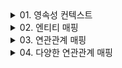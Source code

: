 

<details>
<summary>01. 영속성 컨텍스트 </summary>
<div markdown="1">

### 영속성 컨텍스트
- 엔티티를 영구 저장하는 환경

### 엔티티의 생명주기
- 비영속
  - (new/transient) 영속성 컨텍스트와 전혀 관계가 없는 새로운 상태
- 영속
  - 영속성 컨텍스트에 관리되는 상태
- 준영속
  - 영속성 컨텍스트에 저장되었다가 분리된 상태
- 삭제
  - 삭제된 상태 
  - em.remove(member) 객체 자체를 삭제

![img.png](imgs/img.png)

### 영속성 컨텍스트를 사용하여 얻는 이점
- 강의에서도 얘기했지만 항상 어떤 것과 어떤 것을 매핑하는 중간계층의 컨텍스트를 사용할 경우 크게 두 가지의 이점을 얻을 수 있다
1. buffered 작업
2. 캐시 이용
- 영속성 컨텍스트 역시 RDB와 객체 엔티티간의 매핑으로써 다음의 이점을 얻을 수 있다
  - 1차 캐시 
    - em.persist로 객체를 영속화 할 경우 em.find할 때 1차 캐시에서 조회할 수 있다.
    - DB connection과 반복되는 쿼리 작업을 을 줄일 수 있다.
    - 만약 em.find를 한경우 cache miss가 나면 DB에서 꺼내와서 1차 캐시에 객체를 담아 둔다.
  - 동일성 보장
    - Member a = em.find(Member.class, 1L);
    - Member b = em.find(Member.class, 1L);
    - a == b가 성립한다. 
    - 어려운 말로 1차 캐시로 반복 가능한 읽기 등급의 트랜잭션 격리 수준을 데이터베이스가 아닌 애플리케이션 차원에서 제공한다고 표현할 수 있다
  - 쓰기 지연
    - 트랜잭션을 지원하는 쓰기 지연
    - em.persist는 객체를 영속화 할 뿐 sql을 실행시키지 않는다.
    - 커밋하는 순간 데이터가 영구화 된다.
    - flush: 데이터베이스에 sql 저장소에 있는 쿼리들을 실행시켜 영속성 컨텍스트와 DB의 내용을 동기화
      - 다만 flush 후 커밋하지 않으면 트랜잭션 단위 roll back이 가능한 상태이다.
    ![img.png](img.png)
  - 변경 감지
    - 이전 실전편에서 데이터를 수정할 경우 memberA.setUsername("h");와 같이 수정하고 따로 persist 할 필요가 없는 것을 보았었다
    - 이와 같은 과정이 가능한 것은 영속성 컨텍스트에 엔티티와 스냅샷을 비교하는 과정이 있기 때문 
    ![img_1.png](img_1.png)
  - 지연 로딩
- 
</div>
</details>


<details>
<summary>02. 엔티티 매핑 </summary>
<div markdown="1">

### @Entitiy
- @Entity가 붙은 클래스는 jpa가 관리, 엔티티라 한다.
- 테이블과 객체를 매핑할 클래스에 @Entity를 붙여주면 된다.
- 어노테이션을 사용하기 위해서 기본 생성자 필수!(접근 제어는 public 혹은 protected)
- final 클래스, enum, interface, inner 클래스는 사용 불가
- 저장할 필드에 final 사용 X

### 데이터베이스 스키마 자동 생성
- DDL을 애플리케이션 실행 시점에 자동 생성
- propertiy 파일에 DDL 행동의 속성을 설정할 수 있는데 create, create-drop, update, validate, none과 같은 속성들이 있다 
- 운영 장비에는 절대 create, create-drop, update를 사용하지 말자 (전부 지워버리는 수가 있다)
- 개발 초기 단계는 create 또는 update
- 많은 개발자들이 모여서 사용하는 테스트 서버는 update 또는 validate
- 스테이징과 운영 서버는 validate 또는 none을 사용하자

### 필드와 컬럼 매핑
### @Column
  - name: 필드와 매핑할 테이블의 컬럼 이름
  - insertable, updatable: 등록, 변경 가능 여부
  - nullable: 컬럼에 유니크 제약조건을 걸 때 사용
  - columnDefinition: 데이터베이스 컬럼 정보를 직접 줄 수 있다. 
    - ex) varchar(100) default ‘EMPTY'
  - length: 문자 길이 제약 조건
  - precision, scale: bigDecimal 타입에서 사용 floating number의 정밀도와 scale 지정
### @Enumerated
  - 자바 enum 타입을 매핑할 때 사용
  - 두가지 ORDINAL과 STRING 이쓴ㄴ데 항상 STRING을 사용하도록 하자 
### @Temporal
  - 날짜 타입을 매핑할 떄 사용
  - but 충분히 높은 버젼의 hibernate을 사용하고 있다면 LocalDate, LocalDateTime을 @Temporal없이 사용 가능
### @Lob
  - 데이터베이스 BLOB, CLOB 타입과 매핑
  - 지정할 수 있는 속성 없음
  - 매핑하는 필드 타입이 문자면 CLOB 매핑, 나머지는 BLOB 매핑
### @Transient
  - 필드 매핑 X
  - 데이터베이스에 저장 X

### 기본 키 매핑 어노테이션

### @Id
- PK임을 알림
### @GeneratedValue
- 키를 자동 생성 하도록 설정
- Strategies
  - IDENTITY: 데이터베이스에 위임
    - DB에 넣을 때 null로 주고 DB에서 키를 알아서 생성하도록 위임한다
    - 다만 persist 시점에 영속성 컨텍스트에서 관리하기 위해 SQL을 flush시점이 아니더라도 persist 시점에 바로 푸쉬한다.  
    - 버퍼의 장점을 누리지 못하지만 생각보다 cardinal한 성능저하는 일어나지 않음
  - SEQUENCE: 데이터베이스 시퀀스 오브젝트 사용
    - 오라클에서 많이 사용
    - jpa가 시퀀스 값을 db로 부터 가져와서 메모리에 저장한다. 
    - 데이터 베이스에 call next value 쿼리를 보내어 시퀀스 오브젝트의 값을 가져온다
    - 시퀀스 값은 db에서 미리 정의 되어 있는 것이 IDENTITY와의 차이점 (가져온 후에 영속성 컨텍스트에 저장하는 것도 차이점)
    - 시퀀스 제네레이터는 커스텀 가능
      - 특히 주의 깊게 볼 속성은 allocationSize
      - allocationSize = 50(default)으로 하면 DB에서 시퀀스를 가져올 때 50개를 가져와서 로컬 메모리에 저장할 수 있다
      - 1번 할때마다 네트워크를 타면 부담스러우니 allocationSize이용하면 성능 최적화를 이룰 수 있다
      - 이론적으로는 사이즈가 크면 클수록 좋지만 웹서버를 내리는 시점에 id 값의 구멍이 생길 수 있다 (굳이 구멍 생겨도 문제는 없지만)
  - TABLE: 키 생성용 테이블 사용, 모든 DB에서 사용
    - 테이블을 직접사용하다 보니 락도 걸릴 수 있고 성능이 떨어질 수 있음
    - 잘 사용되는 매핑 전략은 아님
  - AUTO: 방언에 따라 자동 지정, default
- 결론은 뭘쓰냐!? 
  - 기본 키는 null이면 안되고 유일해야 하고 변하면 안된다.(서비스의 요소를 pk로 끌어오지 말자)
  - 권장: Long형 + 대체키 + 키 생성전략 사용(AUTO_INCREMENT나 SEQUENCE 전략 사용)
- 

</div>
</details>



<details>
<summary>03. 연관관계 매핑 </summary>
<div markdown="1">

### 데이터 중심 연관관계 모델링
- 회원과 팀이 있고 회원과 팀이 다대일 관계를 맺는 경우를 생각해보자
- 회원 엔티티에 teamId 속성을 두어 객체 간의 연관관계를 맺었다면 이는 객체를 테이블에 맞추어 모델링 한 것
  - 참조 대신에 외래 키를 그대로 사용한 것이다. (실제로 테이블이 이러한 구성)
  - 이는 객체 지향적인 방법은 아니다. 
- 객체를 테이블에 맞추어 데이터 중심으로 모델링 하면, 협력 관계를 만들 수 없다. 
  - 테이블은 외래 키로 조인을 사용해서 연관된 테이블을 찾겠지만 객체는 참조를 이용해서 연관된 객체를 찾아야 하기 때문
  - 테이블과 객체 사이에는 이런 큰 간격이 있다

### 객체 지향 모델링
- 회원과 팀이 있고 회원과 팀이 다대일 관계를 맺는 경우 Member 클래스의 필드에 Team 필드가 존재한다면 Member객체는 참조값을 이용해 연관관계를 맺게 된다.
- 객체 지향적으로 모델링 하면 객체의 참조와 테이블의 외래키를 매핑하게 되는 것이다.
- 결국 jpa가 연관관계 매핑에서 객체와 테이블의 간극을 매핑하는 것

### 단방향 연관관계와 양방향 연관관계
### 단방향
![img_2.png](img_2.png)
- 멤버는 팀의 참조값을 가지고 있어 연관관계를 맺지만 팀은 Member로 향하는 연관관계를 가지고 있지 않다. 

### 양방향 
![img_3.png](img_3.png)
- 멤버에서 팀으로의 연관관계뿐만 아니라 역방향 연관관계 역시 가지고 있다 

### 객체와 테이블이 관계를 맺는 차이
- 객체와 테이블간의 연관관계를 맺는 차이를 이해해야 jpa에서 연관관계를 매핑하는 블랙박스를 이해할 수 있다.
- 객체의 양방향 관계는 사실 양방향 관계가 아니라 서로 다른 단방향 관계 2개다 (단방향에서 역방향을 추가해준 것일 뿐)
- 반면 테이블은 외래 키 하나로 두 테이블의 연관관계를 관리하는데 이는 양방향 연관관계이다.(양쪽으로 모두 join 가능)
- 따라서 테이블은 두 테이블 중 하나로 외래키를 관리해야 한다. 
- 외래키를 가지고 있는 쪽은 연관관계의 주인이 되는데 객체의 연관관계를 매핑하려면 이러한 특성에 주목해야 함 

### 연관관계의 주인
- 객체의 두 관계 중 하나를 연관관계의 주인으로 지정해야 한다.
- 연관관계의 주인만이 외래 키를 관리
- 주인이 아닌쪽은 읽기만 가능
- 주인은 mappedBy 속성 사용X
- 주인이 아니면 mappedBy 속성으로 주인 지정
- 객체에서 연관관계의 주인은 외래키가 있는 곳으로 설정해야 함 (de facto standard)

### 양방향 매핑 시 가장 많이 하는 실수
![img_4.png](img_4.png)
- 연관관계의 주인이 아닌 1쪽 엔티티에만 추가를 해준 후에 member 테이블의 TEAM_ID를 살펴보면 null로 지정되어 있다.
- 연관 관계의 주인은 연관 관계를 갖는 두 객체 사이에서 조회,저장,수정,삭제를 모두 할 수 있지만 연관관계의 주인이 아니면 조회만 가능하다. 
  ### 왜??
    - 멤버에서 팀을 바꾸든지 팀에서 멤버를 바꾸든지 객체 입장에서는 두 방법 다 맞는 방법이긴 하다
    - 하지만 객체에서 이렇게 양방향 연관 관계의 관리 포인트가 두 곳일 때는 테이블과 매핑을 담당하는 JPA에게 혼란을 주게 됨
    - 그렇기 때문에 두 객체 사이의 연관 관계의 주인을 정해서 관리 포인트를 한 곳으로 좁혀 주는 것이 mappedBy인 것! 
  ### 그렇다면 연관관계의 주인만 제어하면 되나?
  - 데이터베이스만 생각했을 때는 맞겠지만 객체를 생각해보면 둘 다 변경해주는 것이 좋다. 두 참조를 사용하는 순수한 두 객체의 데이터 동기화를 위한 것임

### 다음을 권장한다
- 단방향 매핑만으로도 사실 연관관계 매핑은 완료 된 것
- 양방향 매핑은 반대 방향으로 조회(객체 그래프 탐색) 기능이 추가 된 것 뿐
- 단방향 매핑을 잘 수행하는 것이 중요하고 양방향은 필요할 때 추가해도 된다.
- 사실 단방향이 깔끔하다.
  - 문맥상으로도 주문서를 보고 주문에 관한 정보를 찾는 것이 일반적
  - 즉 중간 테이블을 통해 쿼리를 시작하는 것이 일반적이지 멤버에서 getOrders하는 것은 설계 오류라고 볼 수 있을 정도
  - 관심사를 끊어내는 것이 더 깔끔하고 simple하다!


</div>
</details>



<details>
<summary>04. 다양한 연관관계 매핑 </summary>
<div markdown="1">

### 다대일 단방향
- 가장 많이 사용하는 연관관계
![img_5.png](img_5.png)

### 다대일 양방향
- 외래 키가 있는 쪽이 연관관계의 주인
- 양쪽을 서로 참조하도록 개발
![img_6.png](img_6.png)

### 일대다 단방향
- 일이 연관관계의 주인
- 테이블은 항상 다 쪽에 외래 키가 있음
- 객체와 테이블의 차이 때문에 반대편 테이블의 외래 키를 관리하는 특이한 구조
- @JoinColumn을 꼭 사용해야 함. 그렇지 않으면 조인 테이블 방식을 사용함(중간에 테이블을 하나 추가)
![img_7.png](img_7.png)
- 일대다 단방향 매핑의 단점
  - 엔티티가 관리하는 외래 키가 매핑된 테이블이 아닌 다른 테이블에 있음
  - 연관관계 관리를 위해 추가로 UPDATE SQL이 실행된다.
- 일대다 단방향 매핑보다는 다대일 양방향 매핑을 사용하자! 

### 일대다 양방향
![img_8.png](img_8.png)
- 이런 매핑은 공식적으로 존재하지 않음 -> 야매로 해결한 것
- @JoinColumn(insertable = false, updatable = false)
- 읽기 전용 필드를 사용해서 양방향 처럼 사용하는 방법
- 역시나.. 다대일 양방향을 사용하자

### 일대일: 주 테이블에 외래 키 단방향
- 일대일 관계는 그 반대도 일대일
- 주 테이블이나 대상 테이블 중에 외래 키 선택 가능(주 테이블은 주로 접근하는 테이블쯤으로 이해하자)
- 외래 키에 데이터베이스 유니크 제약조건 추가()
![img_9.png](img_9.png)

### 일대일: 주 테이블에 외래 키 양방향
- 다대일 양방향 매핑처럼 외래 키가 있는 곳이 연관관계의 주인
- 반대편은 mappedBy 적용
![img_10.png](img_10.png)

### 일대일: 대상 테이블에 외래 키 단방향
- 단방향 관계는 JPA 지원 X
- 양방향 관계는 지원 

### 일대일: 대상 테이블에 외래키 양방향
![img_11.png](img_11.png)

### 일대일 정리
- 주 테이블에 외래키
  - 주 객체가 대상 객체의 참조를 가지는 것 처럼 주 테이블에 외래키를 두고 대상 테이블을 찾음
  - 객체지향 개발자 선호
  - JPA 매핑 편리
  - 장점: 주 테이블만 조회해도 대상 테이블에 데이터가 있는지 확인 가능
  - 단점: 값이 없으면 외래 키에 null을 허용하게 된다.
- 대상 테이블에 외래 키 
  - 대상 테이블에 외래 키가 존재
  - 전통적인 데이터베이스 개발자 선호
  - 장점: 주 테이블과 대상 테이블을 일대일에서 일대다 관계로 변경할 때 테이블 구조 유지
  - 단점: 프록시 기능의 한계로 지연 로딩으로 설정해도 항상 즉시 로딩됨
    - 코드 상에서 멤버 엔티티에서 락커를 액세스 할 경우 멤버 객체를 로딩할 때 멤버 테이블의 FK에 락커가 있는지 없는지만 판단하면 된다.
    - 있으면 프록시 객체를 넣어주고 없으면 null을 넣음
    - 나중에 진짜 락커 필드에 액세스 할 때 쿼리가 나가며 지연로딩이된다.
    - 그런데 대상 테이블에 외래 키를 저장한다면 JPA가 멤버의 락커를 조회하는 상황에서 DB의 멤버 테이블만 조회해서는 모른다
    - 어차피 락커 테이블을 찾아가서 멤버가 있는지 확인해 봐야 알 수 있는 것
    - 어차피 쿼리가 나간다는 이야기는 프록시를 만들 필요가 없다는 이야기.

### 다대다
- 관계형 데이터베이스는 정규화된 테이블 2개로 다대다 관계를 표현할 수 없음
- 연결 테이블을 추가해서 일대다, 다대일 관계로 풀어내야 함
- 객체는 컬렉션을 이용한 다대다 관계를 맺을 수 있지만 테이블은 불가능!

### jpa 제공 @ManyToMany를 이용한 다대다는 사용을 권장하지 않는다(쓰지마라!)
- @ManyToMany 어노테이션과 @JoinTable로 연결 테이블을 지정하여 사용할 수 있지만 연결 테이블에 다른 데이터가 비집고 들어갈 수 없다
- 확장에 닫힌다

### 다대다 한계 극복
- 연결 테이블 용 엔티티를 추가 (연결 테이블을 엔티티로 승격)
- 
</div>
</details>
